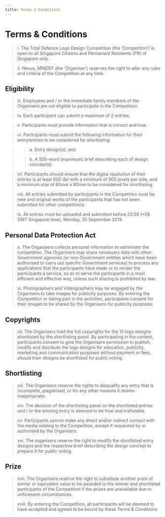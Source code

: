 ```yaml
---
title: Terms & Conditions
---
```


# Terms & Conditions

> i. The Total Defence Logo Design Competition (the ‘Competition’) is open to all Singapore Citizens and Permanent Residents (PR) of Singapore only.

> ii. Nexus, MINDEF (the ‘Organiser’) reserves the right to alter any rules and criteria of the Competition at any time.

## Eligibility

> iii. Employees and / or the immediate family members of the Organisers are not eligible to participate in the Competition.

> iv. Each participant can submit a maximum of 2 entries.

> v. Participants must provide information that is correct and true.

> vi. Participants must submit the following information for their entry/entries to be considered for shortlisting:

> > a. Entry design(s); and

> > b. A 500-word (maximum) brief describing each of design concept(s).

> vii. Participants should ensure that the digital resolution of their entries is at least 600 dpi with a minimum of 900 pixels per side, and a minimum size of 80mm x 80mm to be considered for shortlisting.

> viii. All entries submitted by participants in the Competition must be new and original works of the participants that has not been submitted for other competitions.

> ix. All entries must be uploaded and submitted before 23:59 (+08 GMT Singapore time), Monday, 30 September 2019.

## Personal Data Protection Act

> x. The Organisers collects personal information to administer the competition. The Organisers may share necessary data with other Government agencies (or non-Government entities which have been authorised to carry out specific Government services) to process any applications that the participants have made or to render the participants a service, so as to serve the participants in a most efficient and effective way, unless such sharing is prohibited by law.

> xi. Photographers and Videographers may be engaged by the Organisers to take images for publicity purposes. By entering the Competition or taking part in the activities, participants consent for their images to be shared by the Organisers for publicity purposes.

## Copyrights

> xii. The Organisers hold the full copyrights for the 10 logo designs shortlisted by the shortlisting panel. By participating in the contest, participants consent to give the Organisers permission to publish, modify and distribute the logo designs for education, publicity, marketing and communication purposes without payment or fees, should their designs be shortlisted for public voting.

## Shortlisting

> xiii. The Organisers reserve the rights to disqualify any entry that is incomplete, plagiarised, or for any other reasons it deems inappropriate.

> xiv. The decision of the shortlisting panel on the shortlisted entries and / or the winning entry is deemed to be final and irrefutable.

> xv. Participants cannot make any direct and/or indirect contact with the media relating to the Competition, except if requested by or authorised by the Organisers.

> xvi. The organisers reserve the right to modify the shortlisted entry designs and the respective brief describing the design concept to prepare it for public voting.

## Prize

> xvii. The Organisers reserve the right to substitute another prize of similar or equivalent value to be awarded to the winner and shortlisted participants of the Competition if the prizes are unavailable due to unforeseen circumstances.

> xviii. By entering the Competition, all participants will be deemed to have accepted and agreed to be bound by these Terms &amp; Conditions.
